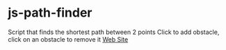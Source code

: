 # js-path-finder
Script that finds the shortest path between 2 points
Click to add obstacle, click on an obstacle to remove it
[Web Site](https://sirvorak.github.io/js-path-finder/)